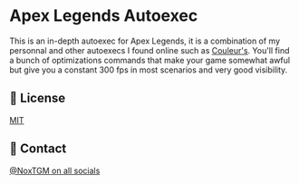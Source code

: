 # Apex Legends Autoexec
This is an in-depth autoexec for Apex Legends, it is a combination of my personnal and other autoexecs I found online such as [Couleur's](https://github.com/couleur-tweak-tips/utils/blob/main/Patchers/Apex%20Settings%20Patcher/autoexec.cfg). You'll find a bunch of optimizations commands that make your game somewhat awful but give you a constant 300 fps in most scenarios and very good visibility.

## 🔑 License

[MIT](https://choosealicense.com/licenses/mit/)

## 🔗 Contact

[@NoxTGM on all socials](https://noxtgm.me)
